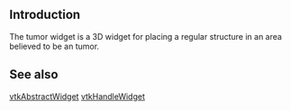 ## Introduction

The tumor widget is a 3D widget for placing a regular structure in an area believed to be an tumor.

## See also

[vtkAbstractWidget](./Interaction_Widgets_AbstractWidget.html)
[vtkHandleWidget](./Interaction_Widgets_HandleWidget.html)

